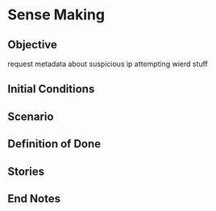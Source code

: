 # Sense Making

## Objective
request metadata about suspicious ip attempting wierd stuff

## Initial Conditions

## Scenario

## Definition of Done

## Stories

## End Notes

